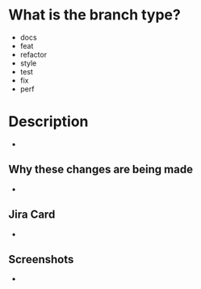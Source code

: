# What is the branch type?

- docs
- feat
- refactor
- style
- test
- fix
- perf

# Description

- 

## Why these changes are being made

- 

## Jira Card

- 

## Screenshots

-

